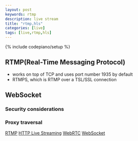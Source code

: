 ```yaml
---
layout: post
keywords: rtmp 
description: live stream
title: "rtmp,hls"
categories: [live]
tags: [live,rtmp,hls]
---
```

{% include codepiano/setup %}

## RTMP(Real-Time Messaging Protocol)

* works on top of TCP and uses port number 1935 by default
* RTMPS, which is RTMP over a TSL/SSL connection

## WebSocket

### Security considerations

### Proxy traversal

[RTMP](https://en.wikipedia.org/wiki/Real-Time_Messaging_Protocol)
[HTTP Live Streaming](https://en.wikipedia.org/wiki/HTTP_Live_Streaming)
[WebRTC](https://en.wikipedia.org/wiki/WebRTC)
[WebSocket](https://en.wikipedia.org/wiki/WebSocket)
